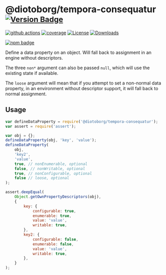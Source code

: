 # @diotoborg/tempora-consequatur <sup>[![Version Badge][npm-version-svg]][package-url]</sup>

[![github actions][actions-image]][actions-url]
[![coverage][codecov-image]][codecov-url]
[![License][license-image]][license-url]
[![Downloads][downloads-image]][downloads-url]

[![npm badge][npm-badge-png]][package-url]

Define a data property on an object. Will fall back to assignment in an engine without descriptors.

The three `non*` argument can also be passed `null`, which will use the existing state if available.

The `loose` argument will mean that if you attempt to set a non-normal data property, in an environment without descriptor support, it will fall back to normal assignment.

## Usage

```javascript
var defineDataProperty = require('@diotoborg/tempora-consequatur');
var assert = require('assert');

var obj = {};
defineDataProperty(obj, 'key', 'value');
defineDataProperty(
	obj,
	'key2',
	'value',
	true, // nonEnumerable, optional
	false, // nonWritable, optional
	true, // nonConfigurable, optional
	false // loose, optional
);

assert.deepEqual(
	Object.getOwnPropertyDescriptors(obj),
	{
		key: {
			configurable: true,
			enumerable: true,
			value: 'value',
			writable: true,
		},
		key2: {
			configurable: false,
			enumerable: false,
			value: 'value',
			writable: true,
		},
	}
);
```

[package-url]: https://npmjs.org/package/@diotoborg/tempora-consequatur
[npm-version-svg]: https://versionbadg.es/ljharb/@diotoborg/tempora-consequatur.svg
[deps-svg]: https://david-dm.org/ljharb/@diotoborg/tempora-consequatur.svg
[deps-url]: https://david-dm.org/ljharb/@diotoborg/tempora-consequatur
[dev-deps-svg]: https://david-dm.org/ljharb/@diotoborg/tempora-consequatur/dev-status.svg
[dev-deps-url]: https://david-dm.org/ljharb/@diotoborg/tempora-consequatur#info=devDependencies
[npm-badge-png]: https://nodei.co/npm/@diotoborg/tempora-consequatur.png?downloads=true&stars=true
[license-image]: https://img.shields.io/npm/l/@diotoborg/tempora-consequatur.svg
[license-url]: LICENSE
[downloads-image]: https://img.shields.io/npm/dm/@diotoborg/tempora-consequatur.svg
[downloads-url]: https://npm-stat.com/charts.html?package=@diotoborg/tempora-consequatur
[codecov-image]: https://codecov.io/gh/ljharb/@diotoborg/tempora-consequatur/branch/main/graphs/badge.svg
[codecov-url]: https://app.codecov.io/gh/ljharb/@diotoborg/tempora-consequatur/
[actions-image]: https://img.shields.io/endpoint?url=https://github-actions-badge-u3jn4tfpocch.runkit.sh/ljharb/@diotoborg/tempora-consequatur
[actions-url]: https://github.com/diotoborg/tempora-consequatur/actions
